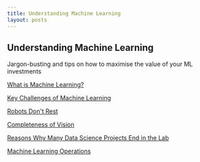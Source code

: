 ```yaml
---
title: Understanding Machine Learning
layout: posts
---
```


<section class="feature-area pb-60">
  <div class="container">
    <div class="row d-flex justify-content-center">
        <div class="menu-content pt-100 pb-60 col-lg-10">
            <div class="title text-center">
                <h1 class="mb-10">Understanding Machine Learning</h1>
                <p>Jargon-busting and tips on how to maximise the value of your ML investments</p>  
            </div>
        </div>
    </div>			    
  </div>
</section>

[What is Machine Learning?](/posts/what-is-machine-learning.html)

[Key Challenges of Machine Learning](/posts/key-challenges-of-machine-learning.html)

[Robots Don't Rest](/posts/robots-dont-rest.html)

[Completeness of Vision](/posts/completeness-of-vision.html)

[Reasons Why Many Data Science Projects End in the Lab](/posts/reasons-why-many-data-science-programmes-end-in-the-lab.html)

[Machine Learning Operations](/posts/machine-learning-ops.html)